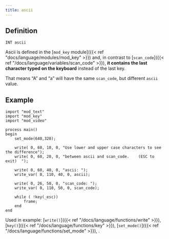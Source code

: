 ```yaml
---
title: ascii
---
```


## Definition

    INT ascii

Ascii is defined in the [`mod_key` module]({{< ref "docs/language/modules/mod_key" >}}) and, in contrast to [`scan_code`]({{< ref "/docs/language/variables/scan_code" >}}), **it contains the last character typed on the keyboard** instead of the last key.

That means “A” and “a” will have the same `scan_code`, but different `ascii` value.

## Example

```
import "mod_text"
import "mod_key"
import "mod_video"

process main()
begin
    set_mode(640,320);

    write( 0, 60, 10, 0, "Use lower and upper case characters to see the difference");
    write( 0, 60, 20, 0, "between ascii and scan_code.    (ESC to exit)  ");

    write( 0, 60, 40, 0, "ascii: ");
    write_var( 0, 110, 40, 0, ascii);

    write( 0, 26, 50, 0, "scan_code: ");
    write_var( 0, 110, 50, 0, scan_code);

    while ( !key(_esc))
        frame;
    end
end
```

Used in example: [`write()`]({{< ref "/docs/language/functions/write" >}}), [`key()`]({{< ref "/docs/language/functions/key" >}}), [`set_mode()`]({{< ref "/docs/language/functions/set_mode" >}}), .
